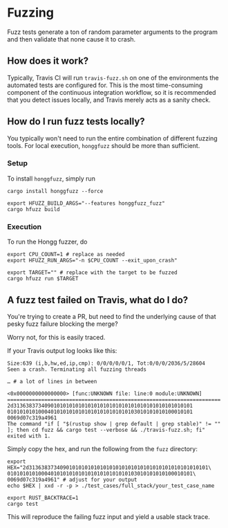 # Fuzzing

Fuzz tests generate a ton of random parameter arguments to the program and then validate that none cause it to crash.

## How does it work?

Typically, Travis CI will run `travis-fuzz.sh` on one of the environments the automated tests are configured for.
This is the most time-consuming component of the continuous integration workflow, so it is recommended that you detect
issues locally, and Travis merely acts as a sanity check.

## How do I run fuzz tests locally?

You typically won't need to run the entire combination of different fuzzing tools. For local execution, `honggfuzz`
should be more than sufficient. 

### Setup

To install `honggfuzz`, simply run

```shell
cargo install honggfuzz --force

export HFUZZ_BUILD_ARGS="--features honggfuzz_fuzz"
cargo hfuzz build
```

### Execution

To run the Hongg fuzzer, do

```shell
export CPU_COUNT=1 # replace as needed
export HFUZZ_RUN_ARGS="-n $CPU_COUNT --exit_upon_crash"

export TARGET="" # replace with the target to be fuzzed
cargo hfuzz run $TARGET 
```

## A fuzz test failed on Travis, what do I do?

You're trying to create a PR, but need to find the underlying cause of that pesky fuzz failure blocking the merge?

Worry not, for this is easily traced.

If your Travis output log looks like this:

```
Size:639 (i,b,hw,ed,ip,cmp): 0/0/0/0/0/1, Tot:0/0/0/2036/5/28604
Seen a crash. Terminating all fuzzing threads

… # a lot of lines in between

<0x0000000000000000> [func:UNKNOWN file: line:0 module:UNKNOWN]
=====================================================================
2d3136383734090101010101010101010101010101010101010101010101
010101010100040101010101010101010101010103010101010100010101
0069d07c319a4961
The command "if [ "$(rustup show | grep default | grep stable)" != "" ]; then cd fuzz && cargo test --verbose && ./travis-fuzz.sh; fi" exited with 1.
```

Simply copy the hex, and run the following from the `fuzz` directory:

```shell
export HEX="2d3136383734090101010101010101010101010101010101010101010101\
010101010100040101010101010101010101010103010101010100010101\
0069d07c319a4961" # adjust for your output
echo $HEX | xxd -r -p > ./test_cases/full_stack/your_test_case_name

export RUST_BACKTRACE=1
cargo test
```

This will reproduce the failing fuzz input and yield a usable stack trace.